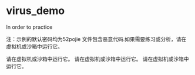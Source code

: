 # virus_demo
In order to practice

注：示例的默认密码均为52pojie
文件包含恶意代码.如果需要练习或分析，请在虚拟机或沙箱中运行它。

请在虚拟机或沙箱中运行它。
请在虚拟机或沙箱中运行它。
请在虚拟机或沙箱中运行它。
